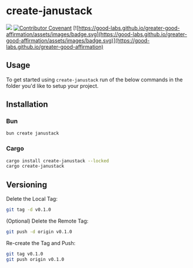 # create-janustack

[![](https://img.shields.io/crates/v/create-janustack)](https://crates.io/crates/create-janustack)
[![Contributor Covenant](https://img.shields.io/badge/Contributor%20Covenant-2.1-4baaaa.svg)](code_of_conduct.md)
[![https://good-labs.github.io/greater-good-affirmation/assets/images/badge.svg](https://good-labs.github.io/greater-good-affirmation/assets/images/badge.svg)](https://good-labs.github.io/greater-good-affirmation)


## Usage

To get started using `create-janustack` run of the below commands in the folder you'd like to setup your project.

## Installation

### Bun

```bash
bun create janustack
```

### Cargo

```bash
cargo install create-janustack --locked
cargo create-janustack
```

## Versioning

Delete the Local Tag:
```bash
git tag -d v0.1.0
```
(Optional) Delete the Remote Tag:

```bash
git push -d origin v0.1.0
```

Re-create the Tag and Push:

```bash
git tag v0.1.0
git push origin v0.1.0
```